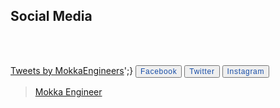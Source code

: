## Social Media


<br>
<br>
<style>

button {
  display: inline;
  outline: none;
  text-decoration: none;
  border-radius: 50px;

  justify-content: center;
  align-items: center;
  cursor: pointer;
  text-transform: uppercase;
  height: 60px;
  width: 210px;
  opacity: 1;
  background-color: #ffffff;
  border: 1px solid rgba(22, 76, 167, 0.6);
}
button span {
  color: #164ca7;
  font-size: 12px;
  font-weight: 500;
  letter-spacing: 0.7px;
  display: inline;  
}
button:hover {
  animation: rotate 0.7s ease-in-out both;
}
button:hover span {
  animation: storm 0.7s ease-in-out both;
  animation-delay: 0.06s;
}

@keyframes rotate {
  0% {
    transform: rotate(0deg) translate3d(0, 0, 0);
  }
  25% {
    transform: rotate(3deg) translate3d(0, 0, 0);
  }
  50% {
    transform: rotate(-3deg) translate3d(0, 0, 0);
  }
  75% {
    transform: rotate(1deg) translate3d(0, 0, 0);
  }
  100% {
    transform: rotate(0deg) translate3d(0, 0, 0);
  }
}
@keyframes storm {
  0% {
    transform: translate3d(0, 0, 0) translateZ(0);
  }
  25% {
    transform: translate3d(4px, 0, 0) translateZ(0);
  }
  50% {
    transform: translate3d(-3px, 0, 0) translateZ(0);
  }
  75% {
    transform: translate3d(2px, 0, 0) translateZ(0);
  }
  100% {
    transform: translate3d(0, 0, 0) translateZ(0);
  }
}
</style>

<script>
  function face()
  {document.getElementById('content').innerHTML='<div class="fb-page" data-href="https://www.facebook.com/1852074921741384/" data-tabs="timeline" data-width="600" data-height="" data-small-header="false" data-adapt-container-width="true" data-hide-cover="false" data-show-facepile="true"><blockquote cite="https://www.facebook.com/1852074921741384/" class="fb-xfbml-parse-ignore"><a href="https://www.facebook.com/1852074921741384/">Mokka Engineer</a></blockquote></div>';}
  
  function twit()
  {document.getElementById('content').innerHTML='<script async src="https://platform.twitter.com/widgets.js" charset="utf-8"></script><a class="twitter-timeline" href="https://twitter.com/MokkaEngineers?ref_src=twsrc%5Etfw">Tweets by MokkaEngineers</a>';}
  

  </script>

<button onclick="face()">
  <span>Facebook</span>
</button>
<button onclick="twit()">
  <span>Twitter</span>
</button>
<button onclick="inst()">
  <span>Instagram</span>
</button>
&nbsp;

<div id="content">
  <div class="fb-page" data-href="https://www.facebook.com/1852074921741384/" data-tabs="timeline" data-width="600" data-height="" data-small-header="false" data-adapt-container-width="true" data-hide-cover="false" data-show-facepile="true"><blockquote cite="https://www.facebook.com/1852074921741384/" class="fb-xfbml-parse-ignore"><a href="https://www.facebook.com/1852074921741384/">Mokka Engineer</a></blockquote></div>
   </div>
   

